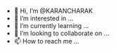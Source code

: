 - 👋 Hi, I’m @KARANCHARAK
- 👀 I’m interested in ...
- 🌱 I’m currently learning ...
- 💞️ I’m looking to collaborate on ...
- 📫 How to reach me ...

<!---
KARANCHARAK/KARANCHARAK is a ✨ special ✨ repository because its `README.md` (this file) appears on your GitHub profile.
You can click the Preview link to take a look at your changes.
--->
